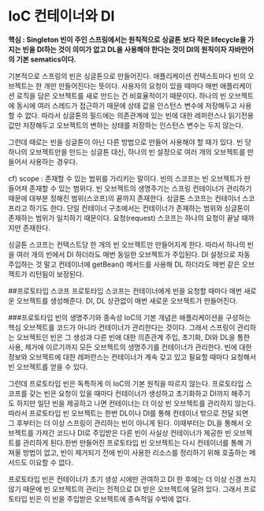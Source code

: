 # IoC 컨테이너와 DI
**핵심 : Singleton 빈이 주인 스프링에서는 원칙적으로 싱글톤 보다 작은 lifecycle을 가지는 빈을 DI하는 것이 의미가 없고 DL을 사용해야 한다는 것이 DI의 원칙이자 자바언어의 기본 sematics이다.**<br>

기본적으로 스프링의 빈은 싱글톤으로 만들어진다. 애플리케이션 컨텍스트마다 빈의 오브젝트는 한 개만 만들어진다는 뜻이다. 사용자의 요청이 있을 때마다 매번 애플리케이션 로직을 담은 오브젝트를 새로 만드는 건 비효율적이기 때문이다. 하나의 빈 오브젝트에 동시에 여러 스레드가 접근하기 때문에 상태 값을 인스턴스 변수에 저장해두고 사용할 수 없다. 따라서 싱글톤의 필드에는 의존관계에 있는 빈에 대한 레퍼런스나 읽기전용 값만 저장해두고 오브젝트의 변하는 상태를 저장하는 인스턴스 변수는 두지 않는다.<br>

그런데 때로는 빈을 싱글톤이 아닌 다른 방법으로 만들어 사용해야 할 때가 있다. 빈 당 하나의 오브젝트만을 만드는 싱글톤 대신, 하나의 빈 설정으로 여러 개의 오브젝트를 만들어서 사용하는 경우다.<br>

cf) scope : 존재할 수 있는 범위를 가리키는 말이다. 빈의 스코프는 빈 오브젝트가 만들어져 존재할 수 있는 범위다. 빈 오브젝트의 생명주기는 스프링 컨테이너가 관리하기 때문에 대부분 정해진 범위(스코프)의 끝까지 존재한다. 싱글톤 스코프는 컨테이너 스코프라고 하기도 한다. 단일 컨테이너 구조에서는 컨테이너가 존재하는 범위와 싱글톤이 존재하는 범위가 일치하기 때문이다. 요청(request) 스코프는 하나의 요청이 끝날 때까지만 존재한다.<br>

싱글톤 스코프는 컨텍스트당 한 개의 빈 오브젝트만 만들어지게 한다. 따라서 하나의 빈을 여러 개의 빈에서 DI 하더라도 매번 동일한 오브젝트가 주입된다. DI 설정으로 자동주입하는 것 말고 컨테이너에 getBean() 메서드를 사용해 DL 하더라도 매번 같은 오브젝트가 리턴됨이 보장된다.<br>

##프로토타입 스코프
프로토타입 스코프는 컨테이너에게 빈을 요청할 때마다 매번 새로운 오브젝트를 생성해준다. DI, DL 상관없이 매번 새로운 오브젝트가 만들어진다.<br>

###프로토타입 빈의 생명주기와 종속성
IoC의 기본 개념은 애플리케이션을 구성하는 핵심 오브젝트를 코드가 아니라 컨테이너가 관리한다는 것이다. 그래서 스프링이 관리하는 오브젝트인 빈은 그 생성과 다른 빈에 대한 의존관계 주입, 초기화, DI와 DL을 통한 사용, 제거에 이르기까지 모든 오브젝트의 생명주기를 컨테이너가 관리한다. 빈에 대한 정보와 오브젝트에 대한 레퍼런스는 컨테이너가 계속 갖고 있고 필요할 때마다 요청해서 빈 오브젝트를 얻을 수 있다.<br>

그런데 프로토타입 빈은 독특하게 이 IoC의 기본 원칙을 따르지 않는다. 프로토타입 스코프를 갖는 빈은 요청이 있을 때마다 컨테이너가 생성하고 초기화하고 DI까지 해주기도 하지만 일단 빈을 제공하고 나면 컨테이너는 더 이상 빈 오브젝트를 관리하지 않는다. 따라서 프로토타입 빈 오브젝트는 한번 DL이나 DI를 통해 컨테이너 밖으로 전달 되면 그 후부터는 더 이상 스프링이 관리하는 빈이 아니게 된다. 이때부터는 DL을 통해서 오브젝트를 가져간 코드나 DI로 주입받은 다른 빈이 사실상 컨테이너가 제공한 빈 오브젝트를 관리하게 된다.한번 만들어진 프로토타입 빈 오브젝트는 다시 컨테이너를 통해 가져올 방법이 없고, 빈이 제거되기 전에 빈이 사용한 리소스를 정리하기 위해 호출하는 메서드도 이요할 수 없다.<br>

프로토타입 빈은 컨테이너가 초기 생성 시에만 관여하고 DI 한 후에는 더 이상 신경 쓰지 않기 때문에 빈 오브젝트의 관리는 전적으로 DI 받은 오브젝트에 달려 있다. 그래서 프로토타입 빈은 이 빈을 주입받은 오브젝트에 종속적일 수밖에 없다. 

                                                                                                                                                                                                                                                                                                                                                                                                                                                                                                                                                                                                                                                                                                                                                                                                                                                                                                                                      